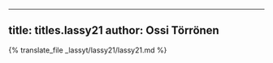 
---
title: titles.lassy21
author: Ossi Törrönen
---
{% translate_file _lassyt/lassy21/lassy21.md %}